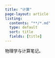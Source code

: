 ```yaml
---
title: "计算"
page-layout: article
listing:
  contents: "**/*.md"
  type: default
  sort: title
  fields: [title]
---
```


物理学与计算笔记。
